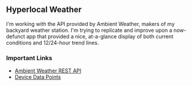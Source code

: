## Hyperlocal Weather

I'm working with the API provided by Ambient Weather, makers of my backyard weather station. I'm
trying to replicate and improve upon a now-defunct app that provided a nice, at-a-glance display
of both current conditions and 12/24-hour trend lines.

### Important Links

* [Ambient Weather REST API](https://ambientweather.docs.apiary.io/#)
* [Device Data Points](https://github.com/ambient-weather/api-docs/wiki/Device-Data-Specs)
